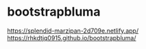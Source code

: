 # bootstrapbluma

https://splendid-marzipan-2d709e.netlify.app/
https://rhkdtjq0915.github.io/bootstrapbluma/
